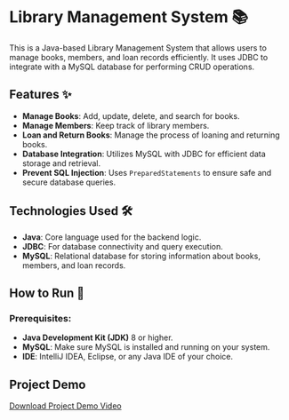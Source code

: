 # Library Management System 📚

This is a Java-based Library Management System that allows users to manage books, members, and loan records efficiently. It uses JDBC to integrate with a MySQL database for performing CRUD operations.

## Features ✨

- **Manage Books**: Add, update, delete, and search for books.
- **Manage Members**: Keep track of library members.
- **Loan and Return Books**: Manage the process of loaning and returning books.
- **Database Integration**: Utilizes MySQL with JDBC for efficient data storage and retrieval.
- **Prevent SQL Injection**: Uses `PreparedStatements` to ensure safe and secure database queries.

## Technologies Used 🛠️

- **Java**: Core language used for the backend logic.
- **JDBC**: For database connectivity and query execution.
- **MySQL**: Relational database for storing information about books, members, and loan records.

  
## How to Run 🚀

### Prerequisites:
- **Java Development Kit (JDK)** 8 or higher.
- **MySQL**: Make sure MySQL is installed and running on your system.
- **IDE**: IntelliJ IDEA, Eclipse, or any Java IDE of your choice.

## Project Demo

[Download Project Demo Video](Demo.mp4)
 
